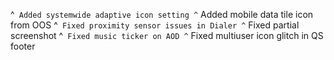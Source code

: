  ^` Added systemwide adaptive icon setting
 ^` Added mobile data tile icon from OOS
 ^` Fixed proximity sensor issues in Dialer
 ^` Fixed partial screenshot
 ^` Fixed music ticker on AOD
 ^` Fixed multiuser icon glitch in QS footer
